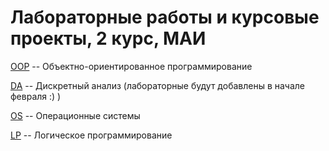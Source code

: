 # Лабораторные работы и курсовые проекты, 2 курс, МАИ #

[OOP](OOP) -- Объектно-ориентированное программирование

[DA](DA) -- Дискретный анализ (лабораторные будут добавлены в начале февраля :) )

[OS](OS) -- Операционные системы

[LP](LP) -- Логическое программирование
